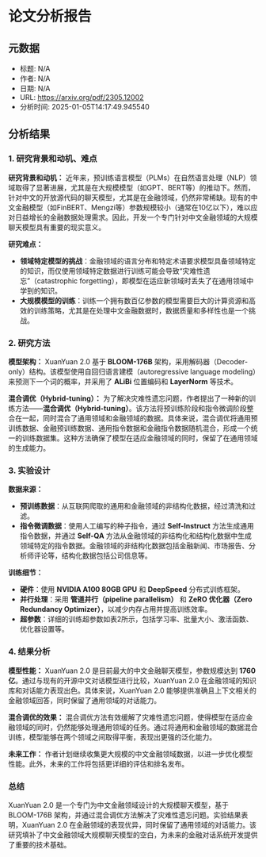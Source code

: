 # 论文分析报告

## 元数据
- 标题: N/A
- 作者: N/A
- 日期: N/A
- URL: https://arxiv.org/pdf/2305.12002
- 分析时间: 2025-01-05T14:17:49.945540

## 分析结果
### 1. 研究背景和动机、难点

**研究背景和动机：**
近年来，预训练语言模型（PLMs）在自然语言处理（NLP）领域取得了显著进展，尤其是在大规模模型（如GPT、BERT等）的推动下。然而，针对中文的开放源代码的聊天模型，尤其是在金融领域，仍然非常稀缺。现有的中文金融模型（如FinBERT、Mengzi等）参数规模较小（通常在10亿以下），难以应对日益增长的金融数据处理需求。因此，开发一个专门针对中文金融领域的大规模聊天模型具有重要的现实意义。

**研究难点：**
- **领域特定模型的挑战**：金融领域的语言分布和特定术语要求模型具备领域特定的知识，而仅使用领域特定数据进行训练可能会导致“灾难性遗忘”（catastrophic forgetting），即模型在适应新领域时丢失了在通用领域中学到的知识。
- **大规模模型的训练**：训练一个拥有数百亿参数的模型需要巨大的计算资源和高效的训练策略，尤其是在处理中文金融数据时，数据质量和多样性也是一个挑战。

### 2. 研究方法

**模型架构：**
XuanYuan 2.0 基于 **BLOOM-176B** 架构，采用解码器（Decoder-only）结构。该模型使用自回归语言建模（autoregressive language modeling）来预测下一个词的概率，并采用了 **ALiBi** 位置编码和 **LayerNorm** 等技术。

**混合调优（Hybrid-tuning）：**
为了解决灾难性遗忘问题，作者提出了一种新的训练方法——**混合调优（Hybrid-tuning）**。该方法将预训练阶段和指令微调阶段整合在一起，同时混合了通用领域和金融领域的数据。具体来说，混合调优将通用预训练数据、金融预训练数据、通用指令数据和金融指令数据随机混合，形成一个统一的训练数据集。这种方法确保了模型在适应金融领域的同时，保留了在通用领域的生成能力。

### 3. 实验设计

**数据来源：**
- **预训练数据**：从互联网爬取的通用和金融领域的非结构化数据，经过清洗和过滤。
- **指令微调数据**：使用人工编写的种子指令，通过 **Self-Instruct** 方法生成通用指令数据，并通过 **Self-QA** 方法从金融领域的非结构化和结构化数据中生成领域特定的指令数据。金融领域的非结构化数据包括金融新闻、市场报告、分析师评论等，结构化数据包括公司信息等。

**训练细节：**
- **硬件**：使用 **NVIDIA A100 80GB GPU** 和 **DeepSpeed** 分布式训练框架。
- **并行处理**：采用 **管道并行（pipeline parallelism）** 和 **ZeRO 优化器（Zero Redundancy Optimizer）**，以减少内存占用并提高训练效率。
- **超参数**：详细的训练超参数如表2所示，包括学习率、批量大小、激活函数、优化器设置等。

### 4. 结果分析

**模型性能：**
XuanYuan 2.0 是目前最大的中文金融聊天模型，参数规模达到 **1760亿**。通过与现有的开源中文对话模型进行比较，XuanYuan 2.0 在金融领域的知识库和对话能力表现出色。具体来说，XuanYuan 2.0 能够提供准确且上下文相关的金融领域回答，同时保留了通用领域的对话能力。

**混合调优的效果：**
混合调优方法有效缓解了灾难性遗忘问题，使得模型在适应金融领域的同时，仍然能够处理通用领域的任务。通过将通用和金融领域的数据混合训练，模型能够在两个领域之间取得平衡，表现出更强的泛化能力。

**未来工作：**
作者计划继续收集更大规模的中文金融领域数据，以进一步优化模型性能。此外，未来的工作将包括更详细的评估和排名发布。

### 总结

XuanYuan 2.0 是一个专门为中文金融领域设计的大规模聊天模型，基于 BLOOM-176B 架构，并通过混合调优方法解决了灾难性遗忘问题。实验结果表明，XuanYuan 2.0 在金融领域的表现优异，同时保留了通用领域的对话能力。该研究填补了中文金融领域大规模聊天模型的空白，为未来的金融对话系统开发提供了重要的技术基础。